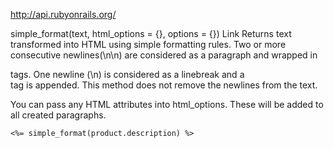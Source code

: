 http://api.rubyonrails.org/

simple_format(text, html_options = {}, options = {}) Link
Returns text transformed into HTML using simple formatting rules. Two or more consecutive newlines(\n\n) are considered as a paragraph and wrapped in <p> tags. One newline (\n) is considered as a linebreak and a <br /> tag is appended. This method does not remove the newlines from the text.

You can pass any HTML attributes into html_options. These will be added to all created paragraphs.
```
<%= simple_format(product.description) %>
```